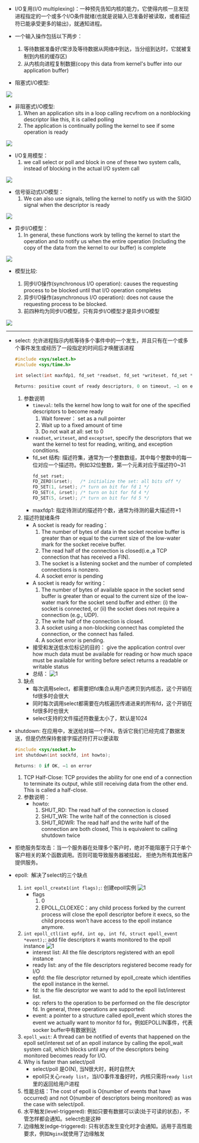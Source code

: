 
- I/O复用(I/O multiplexing)：一种预先告知内核的能力，它使得内核一旦发现进程指定的一个或多个I/O条件就绪(也就是说输入已准备好被读取，或者描述符已能承受更多的输出)，就通知进程。

- 一个输入操作包括以下两步：
    1. 等待数据准备好(常涉及等待数据从网络中到达，当分组到达时，它就被复制到内核的缓存区)
    2. 从内核向进程复制数据(copy this data from kernel's buffer into our application buffer)
- 阻塞式I/O模型:

![](https://github.com/tomming233/unplearning/raw/master/notes/images/WX20181220-140649@2x.png)

- 非阻塞式I/O模型:
    1. When an application sits in a loop calling recvfrom on a nonblocking descriptor like this, it is called polling
    2. The application is continually polling the kernel to see if some operation is ready

![](https://github.com/tomming233/unplearning/raw/master/notes/images/WX20181220-142205@2x.png)

- I/O复用模型：
    1. we call select or poll and block in one of these two system calls, instead of blocking in the actual I/O system call

![](https://github.com/tomming233/unplearning/raw/master/notes/images/WX20181220-142824@2x.png)


- 信号驱动式I/O模型：
    1. We can also use signals, telling the kernel to notify us with the SIGIO signal when the descriptor is ready

![](https://github.com/tomming233/unplearning/raw/master/notes/images/WX20181220-143455@2x.png)

- 异步I/O模型：
    1. In general, these functions work by telling the kernel to start the operation and to notify us when the entire operation (including the copy of the data from the kernel to our buffer) is complete

![](https://github.com/tomming233/unplearning/raw/master/notes/images/WX20181220-144754@2x.png)


- 模型比较:

    1. 同步I/O操作(synchronous I/O operation): causes the requesting process to be blocked until that I/O operation completes
    2. 异步I/O操作(asynchronous I/O operation): does not cause the requesting process to be blocked.
    3. 前四种均为同步I/O模型，只有异步I/O模型才是异步I/O模型

![](https://github.com/tomming233/unplearning/raw/master/notes/images/WX20181220-145153@2x.png)

---

- select: 允许进程指示内核等待多个事件中的一个发生，并且只有在一个或多个事件发生或经历了一段指定的时间后才唤醒该进程

    ```c
    #include <sys/select.h>
    #include <sys/time.h>

    int select(int maxfdp1, fd_set *readset, fd_set *writeset, fd_set *exceptset, const struct timeval *timeout);

    Returns: positive count of ready descriptors, 0 on timeout, –1 on error
    ```

    1. 参数说明
        -  `timeval`: tells the kernel how long to wait for one of the specified descriptors to become ready
            1. Wait forever： set as a null pointer
            2. Wait up to a fixed amount of time
            3. Do not wait at all: set to 0
        - `readset`, `writeset`, and `exceptset`, specify the descriptors that we want the kernel to test for reading, writing, and exception conditions.
        - fd_set 结构: 描述符集，通常为一个整数数组，其中每个整数中的每一位对应一个描述符。例如32位整数，第一个元素对应于描述符0~31
            ```c
            fd_set rset;
            FD_ZERO(&rset);   /* initialize the set: all bits off */
            FD_SET(1, &rset); /* turn on bit for fd 1 */
            FD_SET(4, &rset); /* turn on bit for fd 4 */
            FD_SET(5, &rset); /* turn on bit for fd 5 */
            ```
        - maxfdp1: 指定待测试的描述符个数，通常为待测的最大描述符+1
    2. 描述符就绪条件
        - A socket is ready for reading：
            1. The number of bytes of data in the socket receive buffer is greater than or equal to the current size of the low-water mark for the socket receive buffer.
            2. The read half of the connection is closed(i.e.,a TCP connection that has received a FIN).
            3. The socket is a listening socket and the number of completed connections is nonzero.
            4. A socket error is pending
        - A socket is ready for writing：
            1. The number of bytes of available space in the socket send buffer is greater than or equal to the current size of the low-water mark for the socket send buffer and either: (i) the socket is connected, or (ii) the socket does not require a connection (e.g., UDP).
            2. The write half of the connection is closed.
            3. A socket using a non-blocking connect has completed the connection, or the connect has failed.
            4. A socket error is pending.
        - 接受和发送低水位标记的目的： give the application control over how much data must be available for reading or how much space must be available for writing before select returns a readable or writable status
        - 总结：
            ![1](https://github.com/tomming233/unplearning/raw/master/notes/images/WX20181221-103415@2x.png)
    3. 缺点
        - 每次调用select，都需要把fd集合从用户态拷贝到内核态，这个开销在fd很多时会很大
        - 同时每次调用select都需要在内核遍历传递进来的所有fd，这个开销在fd很多时也很大
        - select支持的文件描述符数量太小了，默认是1024
- shutdown: 在应用中，发送给对端一个FIN，告诉它我们已经完成了数据发送，但是仍然保持套接字描述符打开以便读取
    ```c
    #include <sys/socket.h>
    int shutdown(int sockfd, int howto);

    Returns: 0 if OK, –1 on error
    ```
    1. TCP Half-Close: TCP provides the ability for one end of a connection to terminate its output, while still receiving data from the other end. This is called a half-close.
    2. 参数说明：
        - howto:
            1. SHUT_RD: The read half of the connection is closed
            2. SHUT_WR: The write half of the connection is closed
            3. SHUT_RDWR: The read half and the write half of the connection are both closed, This is equivalent to calling shutdown twice

- 拒绝服务型攻击：当一个服务器在处理多个客户时，绝对不能阻塞于只于单个客户相关的某个函数调用。否则可能导致服务器被挂起，
                拒绝为所有其他客户提供服务。

- epoll:  解决了select的三个缺点
    1. `int epoll_create1(int flags);`: 创建epoll实例
        ![1](https://github.com/tomming233/unplearning/raw/master/notes/images/WX20190301-092941@2x.png)
        - flags
            1. 0
            2. EPOLL_CLOEXEC：any child process forked by the current process will close the epoll descriptor before it execs, so the child process won’t have access to the epoll instance anymore.
    2. `int epoll_ctl(int epfd, int op, int fd, struct epoll_event *event);`: add file descriptors it wants monitored to the epoll instance
        ![1](https://github.com/tomming233/unplearning/raw/master/notes/images/WX20190301-094103@2x.png)
        - interest list: All the file descriptors registered with an epoll instance
        - ready list: any of the file descriptors registered become ready for I/O
        - epfd: the file descriptor returned by epoll_create which identifies the epoll instance in the kernel.
        - fd: is the file descriptor we want to add to the epoll list/interest list.
        - op: refers to the operation to be performed on the file descriptor fd. In general, three operations are supported:
        - event: a pointer to a structure called epoll_event which stores the event we actually want to monitor fd for。例如EPOLLIN事件，代表socker buffer中有数据到达
    3. `epoll_wait`: A thread can be notified of events that happened on the epoll set/interest set of an epoll instance by calling the epoll_wait system call, which blocks until any of the descriptors being monitored becomes ready for I/O.
    4. Why is faster than select/poll
        - select/poll 是O(N), 当N很大时，耗时自然大
        - epoll只关心`ready list`，当I/O事件准备好时，内核只需将`ready list`里的返回给用户进程
    5. 性能总结：The cost of epoll is O(number of events that have occurred) and not O(number of descriptors being monitored) as was the case with select/poll.
    6. 水平触发(level-triggered): 例如只要有数据可以读(处于可读的状态)，不管怎样都会通知。select也是这种
    7. 边缘触发(edge-triggered): 只有状态发生变化时才会通知。适用于高性能要求，例如`Nginx`就使用了边缘触发